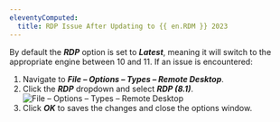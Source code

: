 ```yaml
---
eleventyComputed:
  title: RDP Issue After Updating to {{ en.RDM }} 2023
---
```


By default the ***RDP*** option is set to ***Latest***, meaning it will switch to the appropriate engine between 10 and 11. If an issue is encountered: 
1. Navigate to ***File – Options – Types – Remote Desktop***.
1. Click the ***RDP*** dropdown and select ***RDP (8.1)***.
![File – Options – Types – Remote Desktop](https://webdevolutions.azureedge.net/docs/en/kb/KB0005.png)
1. Click ***OK*** to saves the changes and close the options window.
